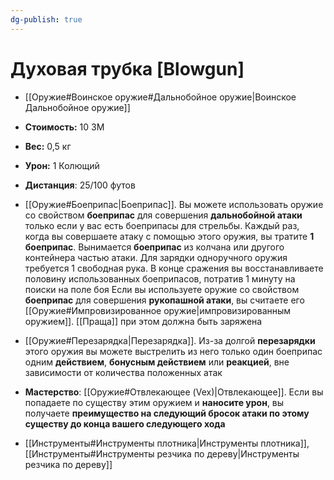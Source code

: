 ```yaml
---
dg-publish: true
---
```

# Духовая трубка [Blowgun]

- [[Оружие#Воинское оружие#Дальнобойное оружие|Воинское Дальнобойное оружие]]
- **Стоимость:** 10 ЗМ
- **Вес:** 0,5 кг
- **Урон:** 1 Колющий
- **Дистанция**: 25/100 футов

- [[Оружие#Боеприпас|Боеприпас]]. Вы можете использовать оружие со свойством **боеприпас** для совершения **дальнобойной атаки** только если у вас есть боеприпасы для стрельбы. Каждый раз, когда вы совершаете атаку с помощью этого оружия, вы тратите **1 боеприпас**. Вынимается **боеприпас** из колчана или другого контейнера частью атаки. Для зарядки одноручного оружия требуется 1 свободная рука. В конце сражения вы восстанавливаете половину использованных боеприпасов, потратив 1 минуту на поиски на поле боя
  Если вы используете оружие со свойством **боеприпас** для совершения **рукопашной атаки**, вы считаете его [[Оружие#Импровизированное оружие|импровизированным оружием]]. [[Праща]] при этом должна быть заряжена

- [[Оружие#Перезарядка|Перезарядка]]. Из-за долгой **перезарядки** этого оружия вы можете выстрелить из него только один боеприпас одним **действием**, **бонусным действием** или **реакцией**, вне зависимости от количества положенных атак

- **Мастерство**: [[Оружие#Отвлекающее (Vex)|Отвлекающее]]. Если вы попадаете по существу этим оружием и **наносите урон**, вы получаете **преимущество на следующий бросок атаки по этому существу до конца вашего следующего хода**

- [[Инструменты#Инструменты плотника|Инструменты плотника]], [[Инструменты#Инструменты резчика по дереву|Инструменты резчика по дереву]]